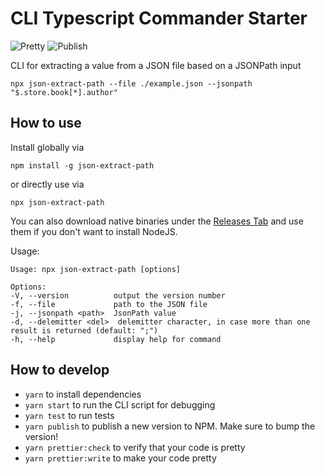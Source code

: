 # CLI Typescript Commander Starter

![Pretty](https://github.com/lukasbach/json-extract-path/workflows/Pretty/badge.svg)
![Publish](https://github.com/lukasbach/json-extract-path/workflows/Publish/badge.svg)

CLI for extracting a value from a JSON file based on a JSONPath input

    npx json-extract-path --file ./example.json --jsonpath "$.store.book[*].author"

## How to use

Install globally via

    npm install -g json-extract-path

or directly use via

    npx json-extract-path
    
You can also download native binaries under the [Releases Tab](https://github.com/lukasbach/json-extract-path/releases) and use them if you don't want to install NodeJS.

Usage:

    Usage: npx json-extract-path [options]

    Options:
    -V, --version          output the version number
    -f, --file             path to the JSON file
    -j, --jsonpath <path>  JsonPath value
    -d, --delemitter <del>  delemitter character, in case more than one result is returned (default: ";")
    -h, --help             display help for command

## How to develop

- `yarn` to install dependencies
- `yarn start` to run the CLI script for debugging
- `yarn test` to run tests
- `yarn publish` to publish a new version to NPM. Make sure to bump the version!
- `yarn prettier:check` to verify that your code is pretty
- `yarn prettier:write` to make your code pretty

